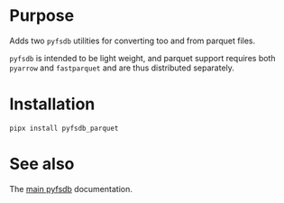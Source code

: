 # Purpose

Adds two `pyfsdb` utilities for converting too and from parquet files.

`pyfsdb` is intended to be light weight, and parquet support requires
both `pyarrow` and `fastparquet` and are thus distributed separately.

# Installation

    pipx install pyfsdb_parquet

# See also

The [main pyfsdb](https://github.com/hardaker/pyfsdb) documentation.
